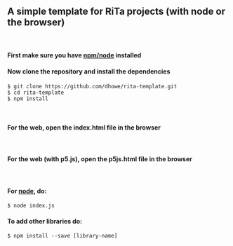 ## A simple template for RiTa projects (with node or the browser)

<br>

#### First make sure you have [npm/node](https://nodejs.org/en/) installed

#### Now clone the repository and install the dependencies

    $ git clone https://github.com/dhowe/rita-template.git
    $ cd rita-template
    $ npm install

<br>

#### For the web, open the index.html file in the browser

<br>

#### For the web (with p5.js), open the p5js.html file in the browser

<br>

#### For [node](https://nodejs.org/en/), do:

    $ node index.js
    

#### To add other libraries do:

    $ npm install --save [library-name]

